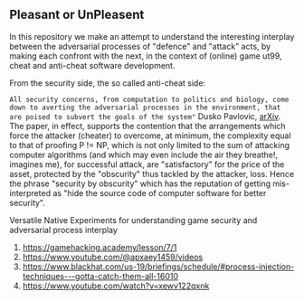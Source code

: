 ## Pleasant or UnPleasent

In this repository we make an attempt to understand the interesting interplay between the adversarial processes of "defence" and "attack" acts, by making each confront with the next, in the context of (online) game ut99, cheat and anti-cheat software development. 

From the security side, the so called anti-cheat side:

```All security concerns, from computation to politics and biology, come down to averting the adversarial processes in the environment, that are poised to subvert the goals of the system"```
Dusko Pavlovic, [arXiv](https://arxiv.org/abs/1109.5542). The paper, in effect, supports the contention that the arrangements which force the attacker (cheater) to overcome, at minimum, the complexity equal to that of proofing P != NP, which is not only limited to the sum of attacking computer algorithms (and which may even include the air they breathe!, imagines me), for successful attack, are "satisfactory" for the price of the asset, protected by the "obscurity" thus tackled by the attacker, loss. Hence the phrase "security by obscurity" which has the reputation of getting mis-interpreted as "hide the source code of computer software for better security".

Versatile Native Experiments for understanding game security and adversarial process interplay

1. https://gamehacking.academy/lesson/7/1
2. https://www.youtube.com/@apxaey1459/videos
3. https://www.blackhat.com/us-19/briefings/schedule/#process-injection-techniques---gotta-catch-them-all-16010
4. https://www.youtube.com/watch?v=xewv122qxnk
